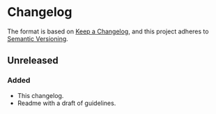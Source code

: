 # Changelog

The format is based on [Keep a Changelog], and this project adheres to
[Semantic Versioning].

## Unreleased

### Added

- This changelog.
- Readme with a draft of guidelines.


[Keep a Changelog]: https://keepachangelog.com/en/1.0.0/
[Semantic Versioning]: https://semver.org/spec/v2.0.0.html

